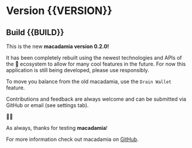 # Version {{VERSION}}
## Build {{BUILD}}

This is the new **macadamia version 0.2.0!**

It has been completely rebuilt using the newest technologies and APIs of the 🍎 ecosystem to allow for many cool features in the future.
For now this application is still being developed, please use responsibly.

To move you balance from the old macadamia, use the `Drain Wallet` feature.

Contributions and feedback are always welcome and can be submitted via GitHub or email (see settings tab). 

🥜🥜

As always, thanks for testing **macadamia**!

For more information check out macadamia on [GitHub](https://github.com/zeugmaster/macadamia).
